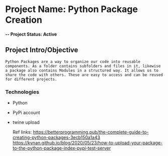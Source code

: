 # Project Name: Python Package Creation

#### -- Project Status: Active

## Project Intro/Objective
    Python Packages are a way to organize our code into reusable components. As a folder contains subfolders and files in it, likewise a package also contains Modules in a structured way. It allows us to share the code with others. These are easy to access and can be reused for different projects.

### Technologies
* Python
* PyPi account
* twine upload

  Ref links:
   https://betterprogramming.pub/the-complete-guide-to-creating-python-packages-3ecb150a1a43
   https://kynan.github.io/blog/2020/05/23/how-to-upload-your-package-to-the-python-package-index-pypi-test-server
   
  


